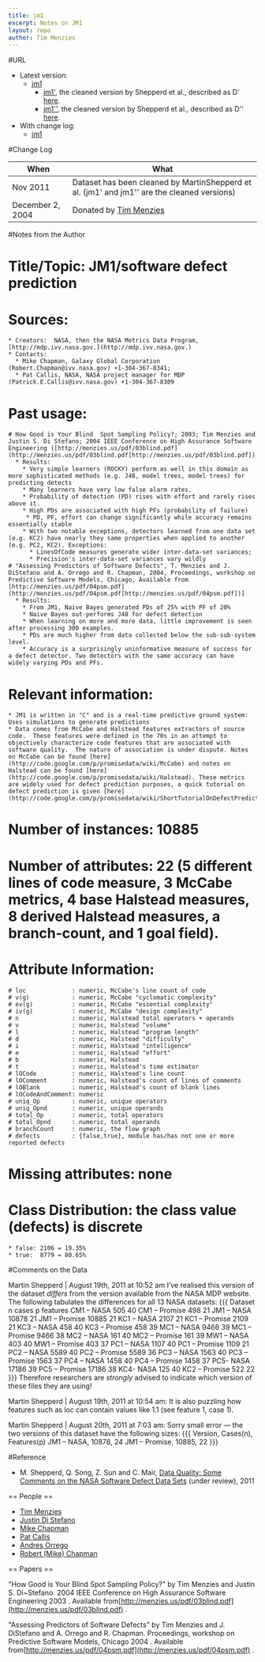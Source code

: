 ```yaml
---
title: jm1
excerpt: Notes on JM1
layout: repo
author: Tim Menzies
---
```



#URL

  * Latest version: 
    * [jm1](https://terapromise.csc.ncsu.edu:8443/svn/repo/defect/mccabehalsted/jm/jm1/jm1.arff)
      * [jm1'](https://terapromise.csc.ncsu.edu:8443/svn/repo/defect/mccabehalsted/jm/jm1/d), the cleaned version by Shepperd et al., described as D' [here](http://nasa-softwaredefectdatasets.wikispaces.com/home).
      * [jm1''](https://terapromise.csc.ncsu.edu:8443/svn/repo/defect/mccabehalsted/jm/jm1/dd), the cleaned version by Shepperd et al., described as D'' [here](http://nasa-softwaredefectdatasets.wikispaces.com/home).
  * With change log:
    * [jm1](https://terapromise.csc.ncsu.edu:8443/svn/repo/defect/mccabehalsted/jm/jm1/jm1)

#Change Log

When | What---- | ----
Nov 2011 | Dataset has been cleaned by MartinShepperd et al. (jm1' and jm1'' are the cleaned versions)
December 2, 2004  | Donated by [Tim Menzies](TimMenzies)

#Notes from the Author

  # Title/Topic: JM1/software defect prediction
  # Sources:
    * Creators:  NASA, then the NASA Metrics Data Program,[http://mdp.ivv.nasa.gov.](http://mdp.ivv.nasa.gov.) 
    * Contacts: 
      * Mike Chapman, Galaxy Global Corporation (Robert.Chapman@ivv.nasa.gov) +1-304-367-8341; 
      * Pat Callis, NASA, NASA project manager for MDP (Patrick.E.Callis@ivv.nasa.gov) +1-304-367-8309 
  # Past usage:
    # How Good is Your Blind  Spot Sampling Policy?; 2003; Tim Menzies and Justin S. Di Stefano; 2004 IEEE Conference on High Assurance Software Engineering ([http://menzies.us/pdf/03blind.pdf](http://menzies.us/pdf/03blind.pdf[http://menzies.us/pdf/03blind.pdf]).)).]
      * Results: 
        * Very simple learners (ROCKY) perform as well in this domain as more sophisticated methods (e.g. J48, model trees, model trees) for predicting detects
        * Many learners have very low false alarm rates.
        * Probability of detection (PD) rises with effort and rarely rises above it.
        * High PDs are associated with high PFs (probability of failure)
         * PD, PF, effort can change significantly while accuracy remains essentially stable
        * With two notable exceptions, detectors learned from one data set (e.g. KC2) have nearly they same properties when applied to another (e.g. PC2, KC2). Exceptions:
          * LinesOfCode measures generate wider inter-data-set variances; 
          * Precision's inter-data-set variances vary wildly
    # "Assessing Predictors of Software Defects", T. Menzies and J. DiStefano and A. Orrego and R. Chapman, 2004, Proceedings, workshop on Predictive Software Models, Chicago, Available from [http://menzies.us/pdf/04psm.pdf](http://menzies.us/pdf/04psm.pdf[http://menzies.us/pdf/04psm.pdf])]
      * Results:
        * From JM1, Naive Bayes generated PDs of 25% with PF of 20%
        * Naive Bayes out-performs J48 for defect detection
        * When learning on more and more data, little improvement is seen after processing 300 examples.
        * PDs are much higher from data collected below the sub-sub-system level.          
        * Accuracy is a surprisingly uninformative measure of success for a defect detector. Two detectors with the same accuracy can have widely varying PDs and PFs.
  # Relevant information:
    * JM1 is written in "C" and is a real-time predictive ground system: Uses simulations to generate predictions
    * Data comes from McCabe and Halstead features extractors of source code.  These features were defined in the 70s in an attempt to objectively characterize code features that are associated with software quality.  The nature of association is under dispute. Notes on McCabe can be found [here](http://code.google.com/p/promisedata/wiki/McCabe) and notes on Halstead can be found [here](http://code.google.com/p/promisedata/wiki/Halstead). These metrics are widely used for defect prediction purposes, a quick tutorial on defect prediction is given [here](http://code.google.com/p/promisedata/wiki/ShortTutorialOnDefectPrediction).
  # Number of instances: 10885
  # Number of attributes: 22 (5 different lines of code measure, 3 McCabe metrics, 4 base Halstead measures, 8 derived Halstead measures, a branch-count, and 1 goal field).
  # Attribute Information:
    # loc             : numeric, McCabe's line count of code
    # v(g)            : numeric, McCabe "cyclomatic complexity"
    # ev(g)           : numeric, McCabe "essential complexity"
    # iv(g)           : numeric, McCabe "design complexity"
    # n               : numeric, Halstead total operators + operands
    # v               : numeric, Halstead "volume"
    # l               : numeric, Halstead "program length"
    # d               : numeric, Halstead "difficulty"
    # i               : numeric, Halstead "intelligence"
    # e               : numeric, Halstead "effort"
    # b               : numeric, Halstead 
    # t               : numeric, Halstead's time estimator
    # lOCode          : numeric, Halstead's line count
    # lOComment       : numeric, Halstead's count of lines of comments
    # lOBlank         : numeric, Halstead's count of blank lines
    # lOCodeAndComment: numeric
    # uniq_Op         : numeric, unique operators
    # uniq_Opnd       : numeric, unique operands
    # total_Op        : numeric, total operators
    # total_Opnd      : numeric, total operands
    # branchCount     : numeric, the flow graph
    # defects         : {false,true}, module has/has not one or more reported defects
  # Missing attributes: none
  # Class Distribution: the class value (defects) is discrete 
    * false: 2106 = 19.35%
    * true:  8779 = 80.65%


#Comments on the Data

Martin Shepperd | August 19th, 2011 at 10:52 am
I’ve realised this version of the dataset *differs* from the version available from the NASA MDP website. The following tabulates the differences for all 13 NASA datasets:
\{\{\{
Dataset	        n cases	p features
CM1 – NASA	505	40
CM1 – Promise	498	21
JM1 – NASA	10878	21
JM1 – Promise	10885	21
KC1 – NASA	2107	21
KC1 – Promise	2109	21
KC3 – NASA	458	40
KC3 – Promise	458	39
MC1 – NASA	9466	39
MC1 – Promise	9466	38
MC2 – NASA	161	40
MC2 – Promise	161	39
MW1 – NASA	403	40
MW1 – Promise	403	37
PC1 – NASA	1107	40
PC1 – Promise	1109	21
PC2 – NASA	5589	40
PC2 – Promise	5589	36
PC3 – NASA	1563	40
PC3 – Promise	1563	37
PC4 – NASA	1458	40
PC4 – Promise	1458	37
PC5- NASA	17186	39
PC5 – Promise	17186	38
KC4- NASA	125	40
KC2 – Promise	522	22
\}\}\}
Therefore researchers are *strongly* advised to indicate which version of these files they are using!

Martin Shepperd | August 19th, 2011 at 10:54 am: It is also puzzling how features such as loc can contain values like 1.1 (see feature 1, case 1).

Martin Shepperd | August 20th, 2011 at 7:03 am: Sorry small error — the two versions of this dataset have the following sizes:
\{\{\{
Version,         Cases(n),   Features(p)
JM1 – NASA,      10878,      24
JM1 – Promise,   10885,      22
\}\}\}

#Reference

  * M. Shepperd, Q. Song, Z. Sun and C. Mair, [Data Quality: Some Comments on the NASA Software Defect Data Sets](http://goo.gl/OlHNh) (under review), 2011

== People ==

 * [Tim Menzies](TimMenzies)
 * [Justin Di Stefano](JustinDiStefano)
 * [Mike Chapman](MikeChapman)
 * [Pat Callis](PatCallis)
 * [Andres Orrego](AndresOrrego)
 * [Robert (Mike) Chapman](RobertChapman)

== Papers ==

"How Good is Your Blind Spot Sampling Policy?" by Tim Menzies and Justin S. Di~Stefano. 2004 IEEE Conference on High Assurance Software Engineering 2003 . Available from[http://menzies.us/pdf/03blind.pdf](http://menzies.us/pdf/03blind.pdf) .

"Assessing Predictors of Software Defects" by Tim Menzies and J. DiStefano and A. Orrego and R. Chapman. Proceedings, workshop on Predictive Software Models, Chicago 2004 . Available from[http://menzies.us/pdf/04psm.pdf](http://menzies.us/pdf/04psm.pdf) .